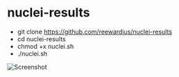 # nuclei-results

- git clone https://github.com/reewardius/nuclei-results
- cd nuclei-results
- chmod +x nuclei.sh
- ./nuclei.sh

![Screenshot]([https://github.com/username/repository/blob/branch/path/to/image.png](https://github.com/reewardius/nuclei-results/blob/main/img/img.jpg))

